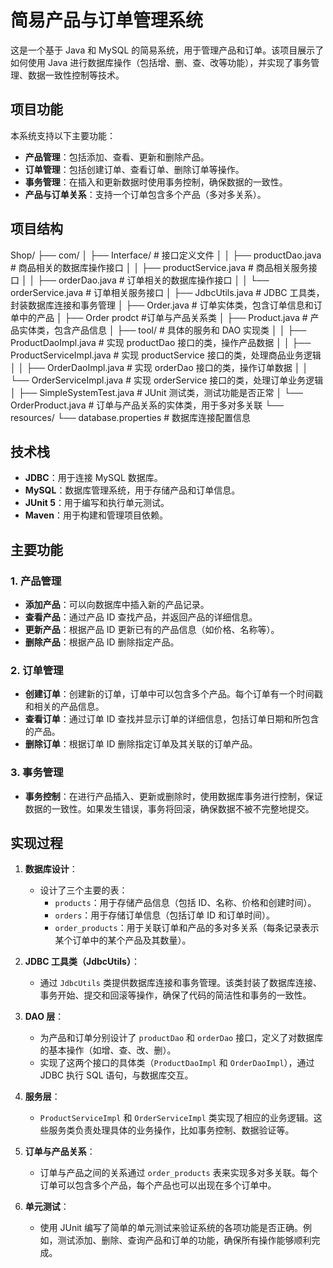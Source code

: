 # 简易产品与订单管理系统

这是一个基于 Java 和 MySQL 的简易系统，用于管理产品和订单。该项目展示了如何使用 Java 进行数据库操作（包括增、删、查、改等功能），并实现了事务管理、数据一致性控制等技术。

## 项目功能

本系统支持以下主要功能：

- **产品管理**：包括添加、查看、更新和删除产品。
- **订单管理**：包括创建订单、查看订单、删除订单等操作。
- **事务管理**：在插入和更新数据时使用事务控制，确保数据的一致性。
- **产品与订单关系**：支持一个订单包含多个产品（多对多关系）。

## 项目结构

Shop/
├── com/
│   ├── Interface/           # 接口定义文件
│   │   ├── productDao.java  # 商品相关的数据库操作接口
│   │   ├── productService.java # 商品相关服务接口
│   │   ├── orderDao.java    # 订单相关的数据库操作接口
│   │   └── orderService.java # 订单相关服务接口
│   ├── JdbcUtils.java   # JDBC 工具类，封装数据库连接和事务管理
│   ├── Order.java       # 订单实体类，包含订单信息和订单中的产品
│   ├── Order prodct #订单与产品关系类
│   ├── Product.java     # 产品实体类，包含产品信息
│   ├── tool/                # 具体的服务和 DAO 实现类
│   │   ├── ProductDaoImpl.java # 实现 productDao 接口的类，操作产品数据
│   │   ├── ProductServiceImpl.java # 实现 productService 接口的类，处理商品业务逻辑
│   │   ├── OrderDaoImpl.java  # 实现 orderDao 接口的类，操作订单数据
│   │   └── OrderServiceImpl.java # 实现 orderService 接口的类，处理订单业务逻辑
│   ├── SimpleSystemTest.java # JUnit 测试类，测试功能是否正常
│   └── OrderProduct.java    # 订单与产品关系的实体类，用于多对多关联
└── resources/
    └── database.properties  # 数据库连接配置信息



## 技术栈

- **JDBC**：用于连接 MySQL 数据库。
- **MySQL**：数据库管理系统，用于存储产品和订单信息。
- **JUnit 5**：用于编写和执行单元测试。
- **Maven**：用于构建和管理项目依赖。

## 主要功能

### 1. 产品管理

- **添加产品**：可以向数据库中插入新的产品记录。
- **查看产品**：通过产品 ID 查找产品，并返回产品的详细信息。
- **更新产品**：根据产品 ID 更新已有的产品信息（如价格、名称等）。
- **删除产品**：根据产品 ID 删除指定产品。

### 2. 订单管理

- **创建订单**：创建新的订单，订单中可以包含多个产品。每个订单有一个时间戳和相关的产品信息。
- **查看订单**：通过订单 ID 查找并显示订单的详细信息，包括订单日期和所包含的产品。
- **删除订单**：根据订单 ID 删除指定订单及其关联的订单产品。

### 3. 事务管理

- **事务控制**：在进行产品插入、更新或删除时，使用数据库事务进行控制，保证数据的一致性。如果发生错误，事务将回滚，确保数据不被不完整地提交。

## 实现过程

1. **数据库设计**：
   - 设计了三个主要的表：
     - `products`：用于存储产品信息（包括 ID、名称、价格和创建时间）。
     - `orders`：用于存储订单信息（包括订单 ID 和订单时间）。
     - `order_products`：用于关联订单和产品的多对多关系（每条记录表示某个订单中的某个产品及其数量）。

2. **JDBC 工具类（JdbcUtils）**：
   - 通过 `JdbcUtils` 类提供数据库连接和事务管理。该类封装了数据库连接、事务开始、提交和回滚等操作，确保了代码的简洁性和事务的一致性。

3. **DAO 层**：
   - 为产品和订单分别设计了 `productDao` 和 `orderDao` 接口，定义了对数据库的基本操作（如增、查、改、删）。
   - 实现了这两个接口的具体类（`ProductDaoImpl` 和 `OrderDaoImpl`），通过 JDBC 执行 SQL 语句，与数据库交互。

4. **服务层**：
   - `ProductServiceImpl` 和 `OrderServiceImpl` 类实现了相应的业务逻辑。这些服务类负责处理具体的业务操作，比如事务控制、数据验证等。

5. **订单与产品关系**：
   - 订单与产品之间的关系通过 `order_products` 表来实现多对多关联。每个订单可以包含多个产品，每个产品也可以出现在多个订单中。

6. **单元测试**：
   - 使用 JUnit 编写了简单的单元测试来验证系统的各项功能是否正确。例如，测试添加、删除、查询产品和订单的功能，确保所有操作能够顺利完成。

